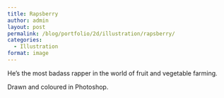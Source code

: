 ```yaml
---
title: Rapsberry
author: admin
layout: post
permalink: /blog/portfolio/2d/illustration/rapsberry/
categories:
  - Illustration
format: image
---
```

He&#8217;s the most badass rapper in the world of fruit and vegetable farming.

Drawn and coloured in Photoshop.